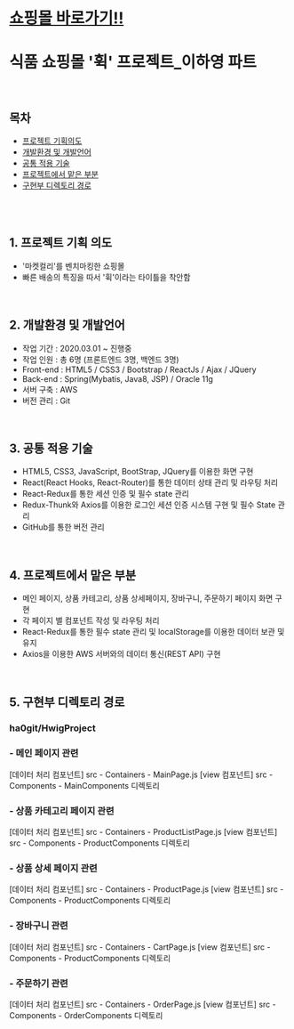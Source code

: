 # [쇼핑몰 바로가기!!](http://hwig.s3-website.ap-northeast-2.amazonaws.com/)

# 식품 쇼핑몰 '휙' 프로젝트_이하영 파트
<br>

## 목차
- [프로젝트 기획의도](#1-프로젝트-기획-의도)
- [개발환경 및 개발언어](#2-개발환경-및-개발언어)
- [공통 적용 기술](#3-공통-적용-기술)
- [프로젝트에서 맡은 부분](#4-프로젝트에서-맡은-부분)
- [구현부 디렉토리 경로](#5-구현부-디렉토리-경로)

<br>
<br>

## 1. 프로젝트 기획 의도
- '마켓컬리'를 벤치마킹한 쇼핑몰
- 빠른 배송의 특징을 따서 '휙'이라는 타이틀을 착안함

<br>

## 2. 개발환경 및 개발언어

- 작업 기간 : 2020.03.01 ~ 진행중
- 작업 인원 : 총 6명 (프론트엔드 3명, 백엔드 3명) 
- Front-end : HTML5 / CSS3 / Bootstrap / ReactJs / Ajax / JQuery
- Back-end : Spring(Mybatis, Java8, JSP) / Oracle 11g
- 서버 구축 : AWS
- 버전 관리 : Git

<br>

## 3. 공통 적용 기술

- HTML5, CSS3, JavaScript, BootStrap, JQuery를 이용한 화면 구현
- React(React Hooks, React-Router)를 통한 데이터 상태 관리 및 라우팅 처리
- React-Redux를 통한 세션 인증 및 필수 state 관리
- Redux-Thunk와 Axios를 이용한 로그인 세션 인증 시스템 구현 및 필수 State 관리 
- GitHub를 통한 버전 관리

<br>

## 4. 프로젝트에서 맡은 부분

- 메인 페이지, 상품 카테고리, 상품 상세페이지, 장바구니, 주문하기 페이지 화면 구현
- 각 페이지 별 컴포넌트 작성 및 라우팅 처리
- React-Redux를 통한 필수 state 관리 및  localStorage를 이용한 데이터 보관 및 유지
- Axios을 이용한 AWS 서버와의 데이터 통신(REST API) 구현

<br>

## 5. 구현부 디렉토리 경로

### ha0git/HwigProject

### - 메인 페이지 관련
[데이터 처리 컴포넌트] src - Containers - MainPage.js
[view 컴포넌트] src - Components - MainComponents 디렉토리

### - 상품 카테고리 페이지 관련
[데이터 처리 컴포넌트] src - Containers - ProductListPage.js
[view 컴포넌트] src - Components - ProductComponents 디렉토리

### - 상품 상세 페이지 관련
[데이터 처리 컴포넌트] src - Containers - ProductPage.js
[view 컴포넌트] src - Components - ProductComponents 디렉토리

### - 장바구니 관련

[데이터 처리 컴포넌트] src - Containers - CartPage.js
[view 컴포넌트] src - Components - ProductComponents 디렉토리

### - 주문하기 관련
[데이터 처리 컴포넌트] src - Containers - OrderPage.js 
[view 컴포넌트] src - Components - OrderComponents 디렉토리
